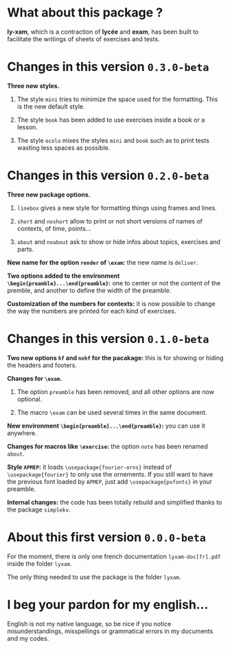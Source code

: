 What about this package  ?
==========================

**ly-xam**, which is a contraction of **lycée** and **exam**, has been built to facilitate the writings of sheets of exercises and tests.


Changes in this version `0.3.0-beta`
====================================

**Three new styles.**

  1) The style ``mini`` tries to minimize the space used for the formatting. This is the new default style.

  2) The style ``book`` has been added to use exercises inside a book or a lesson.

  3) The style ``ecolo`` mixes the styles ``mini`` and ``book`` such as to print tests wasting less spaces as possible.


Changes in this version `0.2.0-beta`
====================================

**Three new package options.**

  1) ``linebox`` gives a new style for formatting things using frames and lines.

  2) ``short`` and ``noshort`` allow to print or not short versions of names of contexts, of time, points...

  3) ``about`` and ``noabout`` ask to show or hide infos about topics, exercises and parts.


**New name for the option ``render`` of ``\exam``:** the new name is ``deliver``.


**Two options added to the environment `\begin{preamble}...\end{preamble}`:** one to center or not the content of the premble, and another to define the width of the preamble.


**Customization of the numbers for contexts:** it is now possible to change the way the numbers are printed for each kind of exercises.


Changes in this version `0.1.0-beta`
====================================

**Two new options ``hf`` and ``nohf`` for the pacakage:** this is for showing or hiding the headers and footers.


**Changes for `\exam`.**

  1) The option `preamble` has been removed, and all other options are now optional.

  2) The macro `\exam` can be used several times in the same document.


**New environment `\begin{preamble}...\end{preamble}`:** you can use it anywhere.


**Changes for macros like `\exercise`:** the option `note` has been renamed `about`.


**Style `APMEP`:** it loads ``\usepackage{fourier-orns}`` instead of ``\usepackage{fourier}`` to only use the ornements. If you still want to have the previous font loaded by `APMEP`, just add ``\usepackage{pxfonts}`` in your preamble.


**Internal changes:** the code has been totally rebuild and simplified thanks to the package `simplekv`.


About this first version `0.0.0-beta`
=====================================

For the moment, there is only one french documentation `lyxam-doc[fr].pdf` inside the folder `lyxam`.

The only thing needed to use the package is the folder `lyxam`.


I beg your pardon for my english...
===================================

English is not my native language, so be nice if you notice misunderstandings, misspellings or grammatical errors in my documents and my codes.